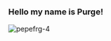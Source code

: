 ### Hello my name is Purge!
![pepefrg-4](https://user-images.githubusercontent.com/113695236/190873771-3b6fcd23-cf3a-4c38-94b4-e3a975970d7b.gif)

